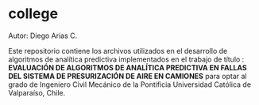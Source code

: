 # college
Autor: Diego Arias C.

Este repositorio contiene los archivos utilizados en el desarrollo de algoritmos de analítica predictiva implementados en el trabajo de título : **EVALUACIÓN DE ALGORITMOS DE ANALÍTICA PREDICTIVA EN FALLAS DEL SISTEMA DE PRESURIZACIÓN DE AIRE EN CAMIONES** para optar al grado de Ingeniero Civil Mecánico de la Pontificia Universidad Católica de Valparaíso, Chile.

